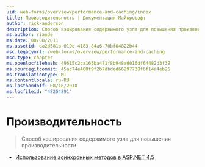 ```yaml
---
uid: web-forms/overview/performance-and-caching/index
title: Производительность | Документация Майкрософт
author: rick-anderson
description: Способ кэширования содержимого узла для повышения производительности.
ms.author: riande
ms.date: 08/08/2011
ms.assetid: da2d581a-019e-4183-84a6-70bf04822b44
msc.legacyurl: /web-forms/overview/performance-and-caching
msc.type: chapter
ms.openlocfilehash: 49615c2ca165ba471f8b948a0016df64482d3f39
ms.sourcegitcommit: 45ac74e400f9f2b7dbded66297730f6f14a4eb25
ms.translationtype: MT
ms.contentlocale: ru-RU
ms.lasthandoff: 08/16/2018
ms.locfileid: "48254891"
---
```

<a name="performance"></a>Производительность
====================
> Способ кэширования содержимого узла для повышения производительности.


- [Использование асинхронных методов в ASP.NET 4.5](using-asynchronous-methods-in-aspnet-45.md)
